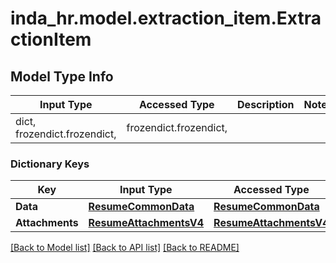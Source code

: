 # inda_hr.model.extraction_item.ExtractionItem

## Model Type Info
Input Type | Accessed Type | Description | Notes
------------ | ------------- | ------------- | -------------
dict, frozendict.frozendict,  | frozendict.frozendict,  |  | 

### Dictionary Keys
Key | Input Type | Accessed Type | Description | Notes
------------ | ------------- | ------------- | ------------- | -------------
**Data** | [**ResumeCommonData**](ResumeCommonData.md) | [**ResumeCommonData**](ResumeCommonData.md) |  | 
**Attachments** | [**ResumeAttachmentsV4**](ResumeAttachmentsV4.md) | [**ResumeAttachmentsV4**](ResumeAttachmentsV4.md) |  | [optional] 

[[Back to Model list]](../../README.md#documentation-for-models) [[Back to API list]](../../README.md#documentation-for-api-endpoints) [[Back to README]](../../README.md)

